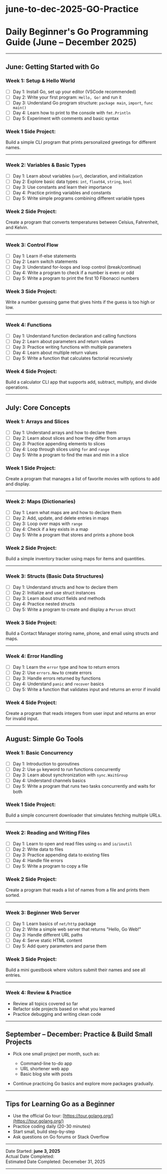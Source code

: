 # june-to-dec-2025-GO-Practice
# Daily Beginner's Go Programming Guide (June – December 2025)

---

## June: Getting Started with Go

### Week 1: Setup & Hello World  
- [ ] Day 1: Install Go, set up your editor (VSCode recommended)  
- [ ] Day 2: Write your first program: `Hello, Go!` and run it  
- [ ] Day 3: Understand Go program structure: `package main`, `import`, `func main()`  
- [ ] Day 4: Learn how to print to the console with `fmt.Println`  
- [ ] Day 5: Experiment with comments and basic syntax  

### Week 1 Side Project:  
Build a simple CLI program that prints personalized greetings for different names.

---

### Week 2: Variables & Basic Types  
- [ ] Day 1: Learn about variables (`var`), declaration, and initialization  
- [ ] Day 2: Explore basic data types: `int`, `float64`, `string`, `bool`  
- [ ] Day 3: Use constants and learn their importance  
- [ ] Day 4: Practice printing variables and constants  
- [ ] Day 5: Write simple programs combining different variable types  

### Week 2 Side Project:  
Create a program that converts temperatures between Celsius, Fahrenheit, and Kelvin.

---

### Week 3: Control Flow  
- [ ] Day 1: Learn if-else statements  
- [ ] Day 2: Learn switch statements  
- [ ] Day 3: Understand for-loops and loop control (break/continue)  
- [ ] Day 4: Write a program to check if a number is even or odd  
- [ ] Day 5: Write a program to print the first 10 Fibonacci numbers  

### Week 3 Side Project:  
Write a number guessing game that gives hints if the guess is too high or low.

---

### Week 4: Functions  
- [ ] Day 1: Understand function declaration and calling functions  
- [ ] Day 2: Learn about parameters and return values  
- [ ] Day 3: Practice writing functions with multiple parameters  
- [ ] Day 4: Learn about multiple return values  
- [ ] Day 5: Write a function that calculates factorial recursively  

### Week 4 Side Project:  
Build a calculator CLI app that supports add, subtract, multiply, and divide operations.

---

## July: Core Concepts

### Week 1: Arrays and Slices  
- [ ] Day 1: Understand arrays and how to declare them  
- [ ] Day 2: Learn about slices and how they differ from arrays  
- [ ] Day 3: Practice appending elements to slices  
- [ ] Day 4: Loop through slices using `for` and `range`  
- [ ] Day 5: Write a program to find the max and min in a slice  

### Week 1 Side Project:  
Create a program that manages a list of favorite movies with options to add and display.

---

### Week 2: Maps (Dictionaries)  
- [ ] Day 1: Learn what maps are and how to declare them  
- [ ] Day 2: Add, update, and delete entries in maps  
- [ ] Day 3: Loop over maps with `range`  
- [ ] Day 4: Check if a key exists in a map  
- [ ] Day 5: Write a program that stores and prints a phone book  

### Week 2 Side Project:  
Build a simple inventory tracker using maps for items and quantities.

---

### Week 3: Structs (Basic Data Structures)  
- [ ] Day 1: Understand structs and how to declare them  
- [ ] Day 2: Initialize and use struct instances  
- [ ] Day 3: Learn about struct fields and methods  
- [ ] Day 4: Practice nested structs  
- [ ] Day 5: Write a program to create and display a `Person` struct  

### Week 3 Side Project:  
Build a Contact Manager storing name, phone, and email using structs and maps.

---

### Week 4: Error Handling  
- [ ] Day 1: Learn the `error` type and how to return errors  
- [ ] Day 2: Use `errors.New` to create errors  
- [ ] Day 3: Handle errors returned by functions  
- [ ] Day 4: Understand `panic` and `recover` basics  
- [ ] Day 5: Write a function that validates input and returns an error if invalid  

### Week 4 Side Project:  
Create a program that reads integers from user input and returns an error for invalid input.

---

## August: Simple Go Tools

### Week 1: Basic Concurrency  
- [ ] Day 1: Introduction to goroutines  
- [ ] Day 2: Use `go` keyword to run functions concurrently  
- [ ] Day 3: Learn about synchronization with `sync.WaitGroup`  
- [ ] Day 4: Understand channels basics  
- [ ] Day 5: Write a program that runs two tasks concurrently and waits for both  

### Week 1 Side Project:  
Build a simple concurrent downloader that simulates fetching multiple URLs.

---

### Week 2: Reading and Writing Files  
- [ ] Day 1: Learn to open and read files using `os` and `io/ioutil`  
- [ ] Day 2: Write data to files  
- [ ] Day 3: Practice appending data to existing files  
- [ ] Day 4: Handle file errors  
- [ ] Day 5: Write a program to copy a file  

### Week 2 Side Project:  
Create a program that reads a list of names from a file and prints them sorted.

---

### Week 3: Beginner Web Server  
- [ ] Day 1: Learn basics of `net/http` package  
- [ ] Day 2: Write a simple web server that returns "Hello, Go Web!"  
- [ ] Day 3: Handle different URL paths  
- [ ] Day 4: Serve static HTML content  
- [ ] Day 5: Add query parameters and parse them  

### Week 3 Side Project:  
Build a mini guestbook where visitors submit their names and see all entries.

---

### Week 4: Review & Practice  
- Review all topics covered so far  
- Refactor side projects based on what you learned  
- Practice debugging and writing clean code  

---

## September – December: Practice & Build Small Projects

- Pick one small project per month, such as:  
  - Command-line to-do app  
  - URL shortener web app  
  - Basic blog site with posts  

- Continue practicing Go basics and explore more packages gradually.

---

## Tips for Learning Go as a Beginner

- Use the official Go tour: [https://tour.golang.org/](https://tour.golang.org/)  
- Practice coding daily (20-30 minutes)  
- Start small, build step-by-step  
- Ask questions on Go forums or Stack Overflow  

---

Date Started: <b>june 3, 2025</b> <br>
Actual Date Completed: <b></b> <br>
Estimated Date Completed: Decemeber 31, 2025

---

